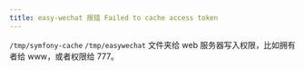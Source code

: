 ```yaml
---
title: easy-wechat 报错 Failed to cache access token
---
```


`/tmp/symfony-cache`
`/tmp/easywechat`
文件夹给 web 服务器写入权限，比如拥有者给 www，或者权限给 777。
